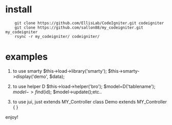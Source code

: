 # install 
		git clone https://github.com/EllisLab/CodeIgniter.git codeigniter
		git clone https://github.com/sallon88/my_codeigniter.git my_codeigniter
		rsync -r my_codeigniter/ codeigniter/

# examples

1. to use smarty
		$this->load->library('smarty');
		$this->smarty->display('demo', $data);

2. to use helper D
		$this->load->helper('bro');
		$model=D('tablename');
		$model->find($id);
		$model->update();etc..

3. to use jui, just extends MY_Controller
		class Demo extends MY_Controller {
		}

enjoy!
